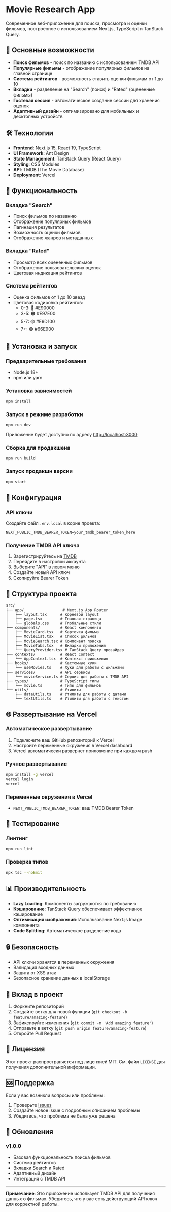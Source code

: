 # Movie Research App

Современное веб-приложение для поиска, просмотра и оценки фильмов, построенное с использованием Next.js, TypeScript и TanStack Query.

## 🚀 Основные возможности

- **Поиск фильмов** - поиск по названию с использованием TMDB API
- **Популярные фильмы** - отображение популярных фильмов на главной странице
- **Система рейтингов** - возможность ставить оценки фильмам от 1 до 10
- **Вкладки** - разделение на "Search" (поиск) и "Rated" (оцененные фильмы)
- **Гостевая сессия** - автоматическое создание сессии для хранения оценок
- **Адаптивный дизайн** - оптимизировано для мобильных и десктопных устройств

## 🛠 Технологии

- **Frontend**: Next.js 15, React 19, TypeScript
- **UI Framework**: Ant Design
- **State Management**: TanStack Query (React Query)
- **Styling**: CSS Modules
- **API**: TMDB (The Movie Database)
- **Deployment**: Vercel

## 📱 Функциональность

### Вкладка "Search"
- Поиск фильмов по названию
- Отображение популярных фильмов
- Пагинация результатов
- Возможность оценки фильмов
- Отображение жанров и метаданных

### Вкладка "Rated"
- Просмотр всех оцененных фильмов
- Отображение пользовательских оценок
- Цветовая индикация рейтингов

### Система рейтингов
- Оценка фильмов от 1 до 10 звезд
- Цветовая кодировка рейтингов:
  - 0-3: 🔴 #E90000
  - 3-5: 🟠 #E97E00
  - 5-7: 🟡 #E9D100
  - 7+: 🟢 #66E900

## 🚀 Установка и запуск

### Предварительные требования
- Node.js 18+ 
- npm или yarn

### Установка зависимостей
```bash
npm install
```

### Запуск в режиме разработки
```bash
npm run dev
```

Приложение будет доступно по адресу [http://localhost:3000](http://localhost:3000)

### Сборка для продакшена
```bash
npm run build
```

### Запуск продакшн версии
```bash
npm start
```

## 🔧 Конфигурация

### API ключи
Создайте файл `.env.local` в корне проекта:

```env
NEXT_PUBLIC_TMDB_BEARER_TOKEN=your_tmdb_bearer_token_here
```

### Получение TMDB API ключа
1. Зарегистрируйтесь на [TMDB](https://www.themoviedb.org/)
2. Перейдите в настройки аккаунта
3. Выберите "API" в левом меню
4. Создайте новый API ключ
5. Скопируйте Bearer Token

## 📁 Структура проекта

```
src/
├── app/                 # Next.js App Router
│   ├── layout.tsx      # Корневой layout
│   ├── page.tsx        # Главная страница
│   └── globals.css     # Глобальные стили
├── components/         # React компоненты
│   ├── MovieCard.tsx   # Карточка фильма
│   ├── MovieList.tsx   # Список фильмов
│   ├── MovieSearch.tsx # Компонент поиска
│   ├── MovieTabs.tsx   # Вкладки приложения
│   └── QueryProvider.tsx # TanStack Query провайдер
├── contexts/           # React Context
│   └── AppContext.tsx  # Контекст приложения
├── hooks/              # Кастомные хуки
│   └── useMovies.ts    # Хуки для работы с фильмами
├── services/           # API сервисы
│   └── movieService.ts # Сервис для работы с TMDB API
├── types/              # TypeScript типы
│   └── movie.ts        # Типы для фильмов
└── utils/              # Утилиты
    ├── dateUtils.ts    # Утилиты для работы с датами
    └── textUtils.ts    # Утилиты для работы с текстом
```

## 🌐 Развертывание на Vercel

### Автоматическое развертывание
1. Подключите ваш GitHub репозиторий к Vercel
2. Настройте переменные окружения в Vercel dashboard
3. Vercel автоматически развернет приложение при каждом push

### Ручное развертывание
```bash
npm install -g vercel
vercel login
vercel
```

### Переменные окружения в Vercel
- `NEXT_PUBLIC_TMDB_BEARER_TOKEN`: ваш TMDB Bearer Token

## 🧪 Тестирование

### Линтинг
```bash
npm run lint
```

### Проверка типов
```bash
npx tsc --noEmit
```

## 📊 Производительность

- **Lazy Loading**: Компоненты загружаются по требованию
- **Кэширование**: TanStack Query обеспечивает эффективное кэширование
- **Оптимизация изображений**: Использование Next.js Image компонента
- **Code Splitting**: Автоматическое разделение кода

## 🔒 Безопасность

- API ключи хранятся в переменных окружения
- Валидация входных данных
- Защита от XSS атак
- Безопасное хранение данных в localStorage

## 🤝 Вклад в проект

1. Форкните репозиторий
2. Создайте ветку для новой функции (`git checkout -b feature/amazing-feature`)
3. Зафиксируйте изменения (`git commit -m 'Add amazing feature'`)
4. Отправьте в ветку (`git push origin feature/amazing-feature`)
5. Откройте Pull Request

## 📄 Лицензия

Этот проект распространяется под лицензией MIT. См. файл `LICENSE` для получения дополнительной информации.

## 🆘 Поддержка

Если у вас возникли вопросы или проблемы:

1. Проверьте [Issues](https://github.com/yourusername/movie-research-app/issues)
2. Создайте новое issue с подробным описанием проблемы
3. Убедитесь, что проблема не была уже решена

## 🔄 Обновления

### v1.0.0
- Базовая функциональность поиска фильмов
- Система рейтингов
- Вкладки Search и Rated
- Адаптивный дизайн
- Интеграция с TMDB API

---

**Примечание**: Это приложение использует TMDB API для получения данных о фильмах. Убедитесь, что у вас есть действующий API ключ для корректной работы.
